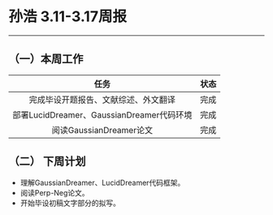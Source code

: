 # 孙浩 3.11-3.17周报

---

## （一）本周工作

|                   任务                    | 状态 |
| :---------------------------------------: | :--: |
|   完成毕设开题报告、文献综述、外文翻译    | 完成 |
| 部署LucidDreamer、GaussianDreamer代码环境 | 完成 |
|          阅读GaussianDreamer论文          | 完成 |


## （二） 下周计划

* 理解GaussianDreamer、LucidDreamer代码框架。
* 阅读Perp-Neg论文。
* 开始毕设初稿文字部分的拟写。
